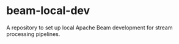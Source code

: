 # beam-local-dev
A repository to set up local Apache Beam development for stream processing pipelines.
